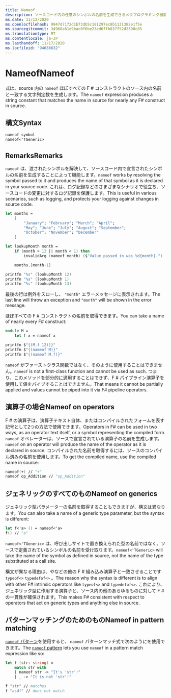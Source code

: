 ```yaml
---
title: Nameof
description: ソースコード内の任意のシンボルの名前を生成できるメタプログラミング機能である、参照元の演算子について説明します。
ms.date: 11/12/2020
ms.openlocfilehash: 9947d7172d1b73db5c181297ec8b1131382e1f5e
ms.sourcegitcommit: 34968a61e9bac0f6be23ed6ffb837f52d2390c85
ms.translationtype: MT
ms.contentlocale: ja-JP
ms.lasthandoff: 11/17/2020
ms.locfileid: "94688632"
---
```

# <a name="nameof"></a><span data-ttu-id="57fd1-103">Nameof</span><span class="sxs-lookup"><span data-stu-id="57fd1-103">Nameof</span></span>

<span data-ttu-id="57fd1-104">式は、source 内の `nameof` ほぼすべての F # コンストラクトのソース内の名前と一致する文字列定数を生成します。</span><span class="sxs-lookup"><span data-stu-id="57fd1-104">The `nameof` expression produces a string constant that matches the name in source for nearly any F# construct in source.</span></span>

## <a name="syntax"></a><span data-ttu-id="57fd1-105">構文</span><span class="sxs-lookup"><span data-stu-id="57fd1-105">Syntax</span></span>

```fsharp
nameof symbol
nameof<'TGeneric>
```

## <a name="remarks"></a><span data-ttu-id="57fd1-106">Remarks</span><span class="sxs-lookup"><span data-stu-id="57fd1-106">Remarks</span></span>

<span data-ttu-id="57fd1-107">`nameof` は、渡されたシンボルを解決して、ソースコード内で宣言されたシンボルの名前を生成することによって機能します。</span><span class="sxs-lookup"><span data-stu-id="57fd1-107">`nameof` works by resolving the symbol passed to it and produces the name of that symbol as it is declared in your source code.</span></span> <span data-ttu-id="57fd1-108">これは、ログ記録などのさまざまなシナリオで役立ち、ソースコードの変更に対するログ記録を保護します。</span><span class="sxs-lookup"><span data-stu-id="57fd1-108">This is useful in various scenarios, such as logging, and protects your logging against changes in source code.</span></span>

```fsharp
let months =
    [
        "January"; "February"; "March"; "April";
        "May"; "June"; "July"; "August"; "September";
        "October"; "November"; "December"
    ]

let lookupMonth month =
    if (month > 12 || month < 1) then
        invalidArg (nameof month) ($"Value passed in was %d{month}.")

    months.[month-1]

printfn "%s" (lookupMonth 12)
printfn "%s" (lookupMonth 1)
printfn "%s" (lookupMonth 13)
```

<span data-ttu-id="57fd1-109">最後の行は例外をスローし、 `"month"` エラーメッセージに表示されます。</span><span class="sxs-lookup"><span data-stu-id="57fd1-109">The last line will throw an exception and `"month"` will be shown in the error message.</span></span>

<span data-ttu-id="57fd1-110">ほぼすべての F # コンストラクトの名前を取得できます。</span><span class="sxs-lookup"><span data-stu-id="57fd1-110">You can take a name of nearly every F# construct:</span></span>

```fsharp
module M =
    let f x = nameof x

printfn $"{(M.f 12)]}"
printfn $"{(nameof M)}"
printfn $"{(nameof M.f)}"
```

<span data-ttu-id="57fd1-111">`nameof` がファーストクラス関数ではなく、そのように使用することはできません。</span><span class="sxs-lookup"><span data-stu-id="57fd1-111">`nameof` is not a first-class function and cannot be used as such.</span></span> <span data-ttu-id="57fd1-112">つまり、このメソッドを部分的に適用することはできず、F # パイプライン演算子を使用して値をパイプすることはできません。</span><span class="sxs-lookup"><span data-stu-id="57fd1-112">That means it cannot be partially applied and values cannot be piped into it via F# pipeline operators.</span></span>

## <a name="nameof-on-operators"></a><span data-ttu-id="57fd1-113">演算子の場合</span><span class="sxs-lookup"><span data-stu-id="57fd1-113">Nameof on operators</span></span>

<span data-ttu-id="57fd1-114">F # の演算子は、演算子テキスト自体、またはコンパイルされたフォームを表す記号として2つの方法で使用できます。</span><span class="sxs-lookup"><span data-stu-id="57fd1-114">Operators in F# can be used in two ways, as an operator text itself, or a symbol representing the compiled form.</span></span> <span data-ttu-id="57fd1-115">`nameof` オペレーターは、ソースで宣言されている演算子の名前を生成します。</span><span class="sxs-lookup"><span data-stu-id="57fd1-115">`nameof` on an operator will produce the name of the operator as it is declared in source.</span></span> <span data-ttu-id="57fd1-116">コンパイルされた名前を取得するには、ソースのコンパイル済みの名前を使用します。</span><span class="sxs-lookup"><span data-stu-id="57fd1-116">To get the compiled name, use the compiled name in source:</span></span>

```fsharp
nameof(+) // "+"
nameof op_Addition // "op_Addition"
```

## <a name="nameof-on-generics"></a><span data-ttu-id="57fd1-117">ジェネリックのすべてのもの</span><span class="sxs-lookup"><span data-stu-id="57fd1-117">Nameof on generics</span></span>

<span data-ttu-id="57fd1-118">ジェネリック型パラメーターの名前を取得することもできますが、構文は異なります。</span><span class="sxs-lookup"><span data-stu-id="57fd1-118">You can also take a name of a generic type parameter, but the syntax is different:</span></span>

```fsharp
let f<'a> () = nameof<'a>
f() // "a"
```

<span data-ttu-id="57fd1-119">`nameof<'TGeneric>` は、呼び出しサイトで置き換えられた型の名前ではなく、ソースで定義されているシンボルの名前を受け取ります。</span><span class="sxs-lookup"><span data-stu-id="57fd1-119">`nameof<'TGeneric>` will take the name of the symbol as defined in source, not the name of the type substituted at a call site.</span></span>

<span data-ttu-id="57fd1-120">構文が異なる理由は、やなどの他の F # 組み込み演算子と一致させることです `typeof<>` `typedefof<>` 。</span><span class="sxs-lookup"><span data-stu-id="57fd1-120">The reason why the syntax is different is to align with other F# intrinsic operators like `typeof<>` and `typedefof<>`.</span></span> <span data-ttu-id="57fd1-121">これにより、ジェネリック型に作用する演算子と、ソース内の他のあらゆるものに対して F # の一貫性が確保されます。</span><span class="sxs-lookup"><span data-stu-id="57fd1-121">This makes F# consistent with respect to operators that act on generic types and anything else in source.</span></span>

## <a name="nameof-in-pattern-matching"></a><span data-ttu-id="57fd1-122">パターンマッチングのためのもの</span><span class="sxs-lookup"><span data-stu-id="57fd1-122">Nameof in pattern matching</span></span>

<span data-ttu-id="57fd1-123">[ `nameof` パターン](pattern-matching.md#nameof-pattern)を使用すると、 `nameof` パターンマッチ式で次のようにを使用できます。</span><span class="sxs-lookup"><span data-stu-id="57fd1-123">The [`nameof` pattern](pattern-matching.md#nameof-pattern) lets you use `nameof` in a pattern match expression like so:</span></span>

```fsharp
let f (str: string) =
    match str with
    | nameof str -> "It's 'str'!"
    | _ -> "It is not 'str'!"

f "str" // matches
f "asdf" // does not match
```
